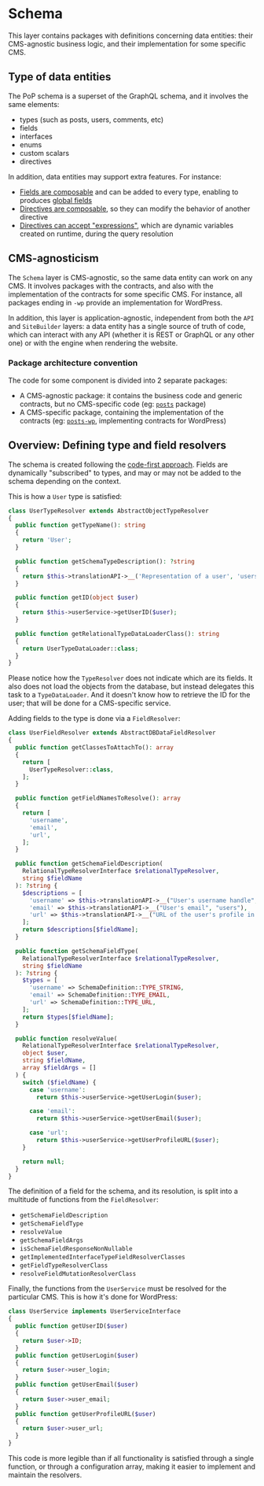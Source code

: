 # Schema

This layer contains packages with definitions concerning data entities: their CMS-agnostic business logic, and their implementation for some specific CMS.

## Type of data entities

The PoP schema is a superset of the GraphQL schema, and it involves the same elements:

- types (such as posts, users, comments, etc)
- fields
- interfaces
- enums
- custom scalars
- directives

In addition, data entities may support extra features. For instance: 

- [Fields are composable](../API#composable-fields) and can be added to every type, enabling to produces [global fields](../API#operators-and-helpers)
- [Directives are composable](../API#composable-directives), so they can modify the behavior of another directive
- [Directives can accept "expressions"](../API#directive-expressions), which are dynamic variables created on runtime, during the query resolution

## CMS-agnosticism

The `Schema` layer is CMS-agnostic, so the same data entity can work on any CMS. It involves packages with the contracts, and also with the implementation of the contracts for some specific CMS. For instance, all packages ending in `-wp` provide an implementation for WordPress.

In addition, this layer is application-agnostic, independent from both the `API` and `SiteBuilder` layers: a data entity has a single source of truth of code, which can interact with any API (whether it is REST or GraphQL or any other one) or with the engine when rendering the website.

### Package architecture convention

The code for some component is divided into 2 separate packages:

- A CMS-agnostic package: it contains the business code and generic contracts, but no CMS-specific code (eg: [`posts`](packages/posts) package)
- A CMS-specific package, containing the implementation of the contracts (eg: [`posts-wp`](packages/posts-wp), implementing contracts for WordPress)

## Overview: Defining type and field resolvers

The schema is created following the [code-first approach](https://graphql-by-pop.com/docs/architecture/code-first.html). Fields are dynamically "subscribed" to types, and may or may not be added to the schema depending on the context.

This is how a `User` type is satisfied:

```php
class UserTypeResolver extends AbstractObjectTypeResolver
{
  public function getTypeName(): string
  {
    return 'User';
  }

  public function getSchemaTypeDescription(): ?string
  {
    return $this->translationAPI->__('Representation of a user', 'users');
  }

  public function getID(object $user)
  {
    return $this->userService->getUserID($user);
  }

  public function getRelationalTypeDataLoaderClass(): string
  {
    return UserTypeDataLoader::class;
  }
}
```

Please notice how the `TypeResolver` does not indicate which are its fields. It also does not load the objects from the database, but instead delegates this task to a `TypeDataLoader`. And it doesn't know how to retrieve the ID for the user; that will be done for a CMS-specific service.

Adding fields to the type is done via a `FieldResolver`:

```php
class UserFieldResolver extends AbstractDBDataFieldResolver
{
  public function getClassesToAttachTo(): array
  {
    return [
      UserTypeResolver::class,
    ];
  }

  public function getFieldNamesToResolve(): array
  {
    return [
      'username',
      'email',
      'url',
    ];
  }

  public function getSchemaFieldDescription(
    RelationalTypeResolverInterface $relationalTypeResolver,
    string $fieldName
  ): ?string {
    $descriptions = [
      'username' => $this->translationAPI->__("User's username handle", "users"),
      'email' => $this->translationAPI->__("User's email", "users"),
      'url' => $this->translationAPI->__("URL of the user's profile in the website", "users"),
    ];
    return $descriptions[$fieldName];
  }

  public function getSchemaFieldType(
    RelationalTypeResolverInterface $relationalTypeResolver,
    string $fieldName
  ): ?string {
    $types = [
      'username' => SchemaDefinition::TYPE_STRING,
      'email' => SchemaDefinition::TYPE_EMAIL,
      'url' => SchemaDefinition::TYPE_URL,
    ];
    return $types[$fieldName];
  }

  public function resolveValue(
    RelationalTypeResolverInterface $relationalTypeResolver,
    object $user,
    string $fieldName,
    array $fieldArgs = []
  ) {
    switch ($fieldName) {
      case 'username':
        return $this->userService->getUserLogin($user);

      case 'email':
        return $this->userService->getUserEmail($user);

      case 'url':
        return $this->userService->getUserProfileURL($user);
    }

    return null;
  }
}
```

The definition of a field for the schema, and its resolution, is split into a multitude of functions from the `FieldResolver`: 

- `getSchemaFieldDescription`
- `getSchemaFieldType`
- `resolveValue`
- `getSchemaFieldArgs`
- `isSchemaFieldResponseNonNullable`
- `getImplementedInterfaceTypeFieldResolverClasses`
- `getFieldTypeResolverClass`
- `resolveFieldMutationResolverClass`

Finally, the functions from the `UserService` must be resolved for the particular CMS. This is how it's done for WordPress:

```php
class UserService implements UserServiceInterface
{
  public function getUserID($user)
  {
    return $user->ID;
  }
  public function getUserLogin($user)
  {
    return $user->user_login;
  }
  public function getUserEmail($user)
  {
    return $user->user_email;
  }
  public function getUserProfileURL($user)
  {
    return $user->user_url;
  }
}
```

This code is more legible than if all functionality is satisfied through a single function, or through a configuration array, making it easier to implement and maintain the resolvers.
